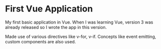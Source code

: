 # First Vue Application

My first basic application in Vue. When I was learning Vue, version 3 was already released so I wrote the app in this version.

Made use of various directives like v-for, v-if. Concepts like event emitting, custom components are also used.
